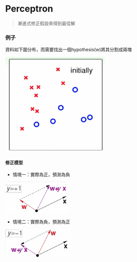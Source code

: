 # Perceptron

> 漸進式修正假設來得到最佳解

### 例子

資料如下圖分布，而需要找出一個hypothesis\(w\)將其分割成兩塊

![](/assets/img/example_perceptron_initial_map.png)

#### 修正模型

* 情境一：實際為正，預測為負

![](/assets/asdsa32import.png)



* 情境二：實際為負，預測為正

![](/assets/wehif4fimport.png)

